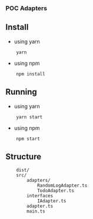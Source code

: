 ### POC Adapters

## Install


- using yarn
```
    yarn
```

- using npm
```
    npm install
```

## Running

- using yarn
```
    yarn start
```

- using npm
```
    npm start
```


## Structure

```
    dist/
    src/
        adapters/
            RandomLogAdapter.ts
            TodoAdapter.ts
        interfaces
            IAdapter.ts
        adapter.ts
        main.ts
```